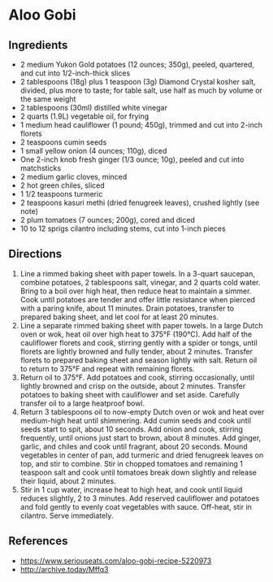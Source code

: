 # Aloo Gobi

## Ingredients

- 2 medium Yukon Gold potatoes (12 ounces; 350g), peeled, quartered, and cut into 1/2-inch-thick slices
- 2 tablespoons (18g) plus 1 teaspoon (3g) Diamond Crystal kosher salt, divided, plus more to taste; for table salt, use half as much by volume or the same weight
- 2 tablespoons (30ml) distilled white vinegar
- 2 quarts (1.9L) vegetable oil, for frying
- 1 medium head cauliflower (1 pound; 450g), trimmed and cut into 2-inch florets
- 2 teaspoons cumin seeds
- 1 small yellow onion (4 ounces; 110g), diced
- One 2-inch knob fresh ginger (1/3 ounce; 10g), peeled and cut into matchsticks
- 2 medium garlic cloves, minced
- 2 hot green chiles, sliced
- 1 1/2 teaspoons turmeric
- 2 teaspoons kasuri methi (dried fenugreek leaves), crushed lightly (see note)
- 2 plum tomatoes (7 ounces; 200g), cored and diced
- 10 to 12 sprigs cilantro including stems, cut into 1-inch pieces

## Directions

1. Line a rimmed baking sheet with paper towels. In a 3-quart saucepan, combine potatoes, 2 tablespoons salt, vinegar, and 2 quarts cold water. Bring to a boil over high heat, then reduce heat to maintain a simmer. Cook until potatoes are tender and offer little resistance when pierced with a paring knife, about 11 minutes. Drain potatoes, transfer to prepared baking sheet, and let cool for at least 20 minutes.
2. Line a separate rimmed baking sheet with paper towels. In a large Dutch oven or wok, heat oil over high heat to 375°F (190°C). Add half of the cauliflower florets and cook, stirring gently with a spider or tongs, until florets are lightly browned and fully tender, about 2 minutes. Transfer florets to prepared baking sheet and season lightly with salt. Return oil to return to 375°F and repeat with remaining florets.
3. Return oil to 375°F. Add potatoes and cook, stirring occasionally, until lightly browned and crisp on the outside, about 2 minutes. Transfer potatoes to baking sheet with cauliflower and set aside. Carefully transfer oil to a large heatproof bowl.
4. Return 3 tablespoons oil to now-empty Dutch oven or wok and heat over medium-high heat until shimmering. Add cumin seeds and cook until seeds start to spit, about 10 seconds. Add onion and cook, stirring frequently, until onions just start to brown, about 8 minutes. Add ginger, garlic, and chiles and cook until fragrant, about 20 seconds. Mound vegetables in center of pan, add turmeric and dried fenugreek leaves on top, and stir to combine. Stir in chopped tomatoes and remaining 1 teaspoon salt and cook until tomatoes break down slightly and release their liquid, about 2 minutes.
5. Stir in 1 cup water, increase heat to high heat, and cook until liquid reduces slightly, 2 to 3 minutes. Add reserved cauliflower and potatoes and fold gently to evenly coat vegetables with sauce. Off-heat, stir in cilantro. Serve immediately.

## References

- <https://www.seriouseats.com/aloo-gobi-recipe-5220973>
- <http://archive.today/Mffq3> 